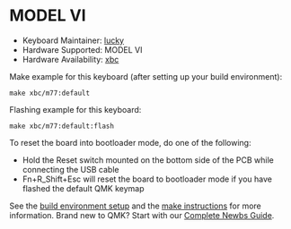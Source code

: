 # MODEL VI

* Keyboard Maintainer: [lucky](https://github.com/lucky-zang )
* Hardware Supported: MODEL VI
* Hardware Availability: [xbc](https://www.xbc.com/)

Make example for this keyboard (after setting up your build environment):

    make xbc/m77:default
        
Flashing example for this keyboard:

    make xbc/m77:default:flash

To reset the board into bootloader mode, do one of the following:

* Hold the Reset switch mounted on the bottom side of the PCB while connecting the USB cable
* Fn+R_Shift+Esc will reset the board to bootloader mode if you have flashed the default QMK keymap

See the [build environment setup](https://docs.qmk.fm/#/getting_started_build_tools) and the [make instructions](https://docs.qmk.fm/#/getting_started_make_guide) for more information. Brand new to QMK? Start with our [Complete Newbs Guide](https://docs.qmk.fm/#/newbs).
 
